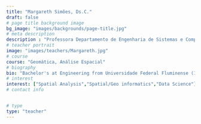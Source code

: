 ```yaml
---
title: "Margareth Simões, Ds.C."
draft: false
# page title background image
bg_image: "images/backgrounds/page-title.jpg"
# meta description
description : "Professora Departamento de Engenharia de Sistemas e Computação"
# teacher portrait
image: "images/teachers/Margareth.jpg"
# course
course: "Geomática, Análise Espacial"
# biography
bio: "Bachelor's at Engineering from Universidade Federal Fluminense (1986), Master in Computer and Systems Engineering from Federal University of Rio de Janeiro (1993), Ph.D. in Geography from the Federal University of Rio de Janeiro and Geoinformatic and Natural Resource Management- Faculty of Geoinformation Science and Earth Observation (ITC, Netherlands),1997. She is currently associate researcher at Maison de la Télédétection (CIRAD/UMR TETIS,Agropolis/Montpellier-France), fellow professor - Université Rennes 2 Haute Bretagne, professor at the University of Rio de Janeiro (Post Grad Course on Geomatics and D.Sc. Course on Environment) is also senior researcher of the Brazilian Agricultural Research Corporation, Secretary of International Relationship. Has experience in Geoinformatics applied to Geosciences with an emphasis in Remote Sensing, Geographic Information System - Spatial Analysis, environmental/agricultue monitoring, Land Use Change (LUC) and Land Use Modelling."
# interest
interest: ["Spatial Analysis","Spatial/Geo informatics","Data Science"]
# contact info


# type
type: "teacher"
---
```



